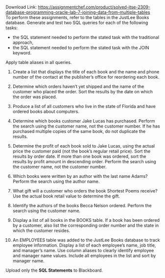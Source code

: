 Download Link: https://assignmentchef.com/product/solved-itse-2309-database-programming-oracle-lab-7-joining-data-from-multiple-tables
<br>
To perform these assignments, refer to the tables in the JustLee Books database.  Generate and test two SQL queries for each of the following tasks:




<ul>

 <li>the SQL statement needed to perform the stated task with the traditional approach,</li>

 <li>the SQL statement needed to perform the stated task with the JOIN keyword.</li>

</ul>




Apply table aliases in all queries.




<ol>

 <li>Create a list that displays the title of each book and the name and phone number of the contact at the publisher’s office for reordering each book.</li>

</ol>




<ol start="2">

 <li>Determine which orders haven’t yet shipped and the name of the customer who placed the order. Sort the results by the date on which the order was placed.</li>

</ol>







<ol start="3">

 <li>Produce a list of all customers who live in the state of Florida and have ordered books about computers.</li>

</ol>




<ol start="4">

 <li>Determine which books customer Jake Lucas has purchased. Perform the search using the customer name, not the customer number. If he has purchased multiple copies of the same book, do not duplicate the results.</li>

</ol>







<ol start="5">

 <li>Determine the profit of each book sold to Jake Lucas, using the actual price the customer paid (not the book’s regular retail price). Sort the results by order date. If more than one book was ordered, sort the results by profit amount in descending order. Perform the search using the customer name, not the customer number.</li>

</ol>




<ol start="6">

 <li>Which books were written by an author with the last name Adams? Perform the search using the author name.</li>

</ol>




<ol start="7">

 <li>What gift will a customer who orders the book Shortest Poems receive? Use the actual book retail value to determine the gift.</li>

</ol>




<ol start="8">

 <li>Identify the authors of the books Becca Nelson ordered. Perform the search using the customer name.</li>

</ol>




<ol start="9">

 <li>Display a list of all books in the BOOKS table. If a book has been ordered by a customer, also list the corresponding order number and the state in which the customer resides.</li>

</ol>




<ol start="10">

 <li>An EMPLOYEES table was added to the JustLee Books database to track employee information. Display a list of each employee’s name, job title, and manager’s name. Use column aliases to clearly identify employee and manager name values. Include all employees in the list and sort by manager name.</li>

</ol>







Upload only the <strong>SQL Statements</strong> to Blackboard.



